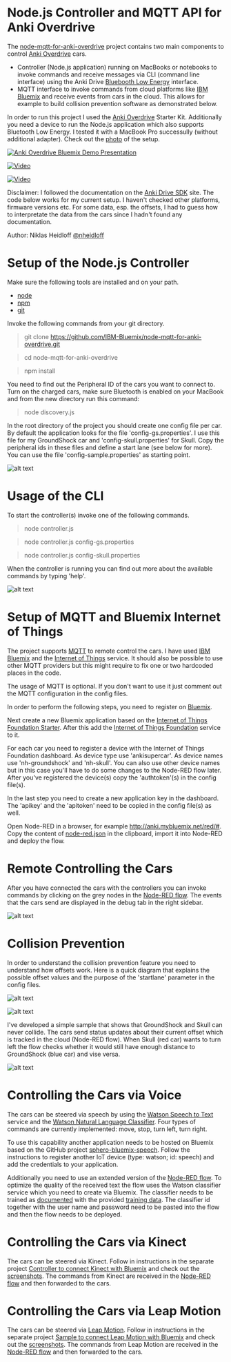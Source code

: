 Node.js Controller and MQTT API for Anki Overdrive
================================================================================

The [node-mqtt-for-anki-overdrive](https://github.com/IBM-Bluemix/node-mqtt-for-anki-overdrive) project contains two main components to control [Anki Overdrive](https://anki.com/) cars. 

* Controller (Node.js application) running on MacBooks or notebooks to invoke commands and receive messages via CLI (command line interface) using the Anki Drive [Bluebooth Low Energy](http://developer.anki.com/drive-sdk/docs/programming-guide) interface.
* MQTT interface to invoke commands from cloud platforms like [IBM Bluemix](https://bluemix.net) and receive events from cars in the cloud. This allows for example to build collision prevention software as demonstrated below.

In order to run this project I used the [Anki Overdrive](https://anki.com/en-us/overdrive/starter-kit) Starter Kit. Additionally you need a device to run the Node.js application which also supports Bluetooth Low Energy. I tested it with a MacBook Pro successully (without additional adapter). Check out the [photo](https://raw.githubusercontent.com/IBM-Bluemix/node-mqtt-for-anki-overdrive/master/screenshots/photo.jpg) of the setup.

[![Anki Overdrive Bluemix Demo Presentation](https://raw.githubusercontent.com/IBM-Bluemix/node-mqtt-for-anki-overdrive/master/screenshots/deck.png)](http://www.slideshare.net/niklasheidloff/ibm-bluemix-demo-with-anki-overdrive-cars)

[![Video](https://raw.githubusercontent.com/IBM-Bluemix/node-mqtt-for-anki-overdrive/master/screenshots/video2.jpg)](https://www.youtube.com/watch?v=6s0Jh9tl0Eg)

[![Video](https://raw.githubusercontent.com/IBM-Bluemix/node-mqtt-for-anki-overdrive/master/screenshots/video.jpg)](https://www.youtube.com/watch?v=Wo4zeQxxOOI)

Disclaimer: I followed the documentation on the [Anki Drive SDK](http://developer.anki.com/drive-sdk/docs/programming-guide) site. The code below works for my current setup. I haven't checked other platforms, firmware versions etc. For some data, esp. the offsets, I had to guess how to interpretate the data from the cars since I hadn't found any documentation.

Author: Niklas Heidloff [@nheidloff](http://twitter.com/nheidloff)


Setup of the Node.js Controller
================================================================================

Make sure the following tools are installed and on your path.

* [node](https://nodejs.org/en/download/)
* [npm](https://docs.npmjs.com/getting-started/installing-node)
* [git](https://git-scm.com/downloads)

Invoke the following commands from your git directory.

> git clone https://github.com/IBM-Bluemix/node-mqtt-for-anki-overdrive.git

> cd node-mqtt-for-anki-overdrive

> npm install

You need to find out the Peripheral ID of the cars you want to connect to. Turn on the charged cars, make sure Bluetooth is enabled on your MacBook and from the new directory run this command:

> node discovery.js

In the root directory of the project you should create one config file per car. By default the application looks for the file 'config-gs.properties'. I use this file for my GroundShock car and 'config-skull.properties' for Skull. Copy the peripheral ids in these files and define a start lane (see below for more). You can use the file 'config-sample.properties' as starting point.

![alt text](https://raw.githubusercontent.com/IBM-Bluemix/node-mqtt-for-anki-overdrive/master/screenshots/config-sample.png "Configuration")


Usage of the CLI
================================================================================

To start the controller(s) invoke one of the following commands.

> node controller.js

> node controller.js config-gs.properties

> node controller.js config-skull.properties

When the controller is running you can find out more about the available commands by typing 'help'.

![alt text](https://raw.githubusercontent.com/IBM-Bluemix/node-mqtt-for-anki-overdrive/master/screenshots/cli.png "CLI")


Setup of MQTT and Bluemix Internet of Things
================================================================================

The project supports [MQTT](http://mqtt.org/) to remote control the cars. I have used [IBM Bluemix](https://bluemix.net) and the [Internet of Things](https://console.ng.bluemix.net/catalog/internet-of-things/) service. It should also be possible to use other MQTT providers but this might require to fix one or two hardcoded places in the code.

The usage of MQTT is optional. If you don't want to use it just comment out the MQTT configuration in the config files.

In order to perform the following steps, you need to register on [Bluemix](https://bluemix.net).

Next create a new Bluemix application based on the [Internet of Things Foundation Starter](https://console.ng.bluemix.net/catalog/starters/internet-of-things-foundation-starter/). After this add the [Internet of Things Foundation](https://console.ng.bluemix.net/catalog/services/internet-of-things-foundation/) service to it.

For each car you need to register a device with the Internet of Things Foundation dashboard. As device type use 'ankisupercar'. As device names use 'nh-groundshock' and 'nh-skull'. You can also use other device names but in this case you'll have to do some changes to the Node-RED flow later. After you've registered the device(s) copy the 'authtoken'(s) in the config file(s).

In the last step you need to create a new application key in the dashboard. The 'apikey' and the 'apitoken' need to be copied in the config file(s) as well.

Open Node-RED in a browser, for example http://anki.mybluemix.net/red/#. Copy the content of [node-red.json](https://github.com/IBM-Bluemix/node-mqtt-for-anki-overdrive/blob/master/node-red.json) in the clipboard, import it into Node-RED and deploy the flow.


Remote Controlling the Cars
================================================================================

After you have connected the cars with the controllers you can invoke commands by clicking on the grey nodes in the [Node-RED flow](https://github.com/IBM-Bluemix/node-mqtt-for-anki-overdrive/blob/master/node-red.json). The events that the cars send are displayed in the debug tab in the right sidebar.

![alt text](https://raw.githubusercontent.com/IBM-Bluemix/node-mqtt-for-anki-overdrive/master/screenshots/node-red-flow.png "Node-RED")


Collision Prevention
================================================================================

In order to understand the collision prevention feature you need to understand how offsets work. Here is a quick diagram that explains the possible offset values and the purpose of the 'startlane' parameter in the config files.

![alt text](https://raw.githubusercontent.com/IBM-Bluemix/node-mqtt-for-anki-overdrive/master/screenshots/offset.jpg "Offset")

![alt text](https://raw.githubusercontent.com/IBM-Bluemix/node-mqtt-for-anki-overdrive/master/screenshots/tracks.jpg "Tracks")

I've developed a simple sample that shows that GroundShock and Skull can never collide. The cars send status updates about their current offset which is tracked in the cloud (Node-RED flow). When Skull (red car) wants to turn left the flow checks whether it would still have enough distance to GroundShock (blue car) and vise versa.

![alt text](https://raw.githubusercontent.com/IBM-Bluemix/node-mqtt-for-anki-overdrive/master/screenshots/collision-prevention2.png "Collision Prevention")


Controlling the Cars via Voice
================================================================================

The cars can be steered via speech by using the [Watson Speech to Text](http://www.ibm.com/smarterplanet/us/en/ibmwatson/developercloud/speech-to-text.html) service and the [Watson Natural Language Classifier](http://www.ibm.com/smarterplanet/us/en/ibmwatson/developercloud/nl-classifier.html). Four types of commands are currently implemented: move, stop, turn left, turn right.

To use this capability another application needs to be hosted on Bluemix based on the GitHub project [sphero-bluemix-speech](https://github.com/IBM-Bluemix/sphero-bluemix-speech). Follow the instructions to register another IoT device (type: watson; id: speech) and add the credentials to your application.

Additionally you need to use an extended version of the [Node-RED flow](https://github.com/IBM-Bluemix/node-mqtt-for-anki-overdrive/blob/master/node-red-speech.json). To optimize the quality of the received text the flow uses the Watson classifier service which you need to create via Bluemix. The classifier needs to be trained as [documented](http://heidloff.net/article/Classify-Natural-Language-with-ibm-Watson) with the provided [training data](https://github.com/IBM-Bluemix/node-mqtt-for-anki-overdrive/blob/master/data_train.csv). The classifier id together with the user name and password need to be pasted into the flow and then the flow needs to be deployed.


Controlling the Cars via Kinect
================================================================================

The cars can be steered via Kinect. Follow in instructions in the separate project [Controller to connect Kinect with Bluemix](https://github.com/IBM-Bluemix/controller-kinect-bluemix) and check out the [screenshots](https://github.com/IBM-Bluemix/controller-kinect-bluemix/tree/master/screenshots). The commands from Kinect are received in the [Node-RED flow](https://github.com/IBM-Bluemix/node-mqtt-for-anki-overdrive/blob/master/node-red-speech-kinect.json) and then forwarded to the cars.


Controlling the Cars via Leap Motion
================================================================================

The cars can be steered via [Leap Motion](https://www.leapmotion.com/product/desktop). Follow in instructions in the separate project [Sample to connect Leap Motion with Bluemix](https://github.com/IBM-Bluemix/sample-leapmotion-bluemix) and check out the [screenshots](https://github.com/IBM-Bluemix/sample-leapmotion-bluemix/tree/master/screenshots). The commands from Leap Motion are received in the [Node-RED flow](https://github.com/IBM-Bluemix/node-mqtt-for-anki-overdrive/blob/master/node-red-speech-kinect-leap.json) and then forwarded to the cars.